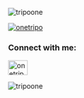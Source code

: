 <p align="left"> <img src="https://komarev.com/ghpvc/?username=tripoone&label=Profile%20views&color=0e75b6&style=flat" alt="tripoone" /> </p>

<p align="left"> <a href="https://twitter.com/onetripo" target="blank"><img src="https://img.shields.io/twitter/follow/onetripo?logo=twitter&style=for-the-badge" alt="onetripo" /></a> </p>

<h3 align="left">Connect with me:</h3>
<p align="left">
<a href="https://twitter.com/onetripo" target="blank"><img align="center" src="https://raw.githubusercontent.com/rahuldkjain/github-profile-readme-generator/master/src/images/icons/Social/twitter.svg" alt="onetripo" height="30" width="40" /></a>
</p>



<p><img align="center" src="https://github-readme-streak-stats.herokuapp.com/?user=tripoone&" alt="tripoone" /></p>
